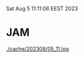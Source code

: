 Sat Aug  5 11:11:06 EEST 2023
# JAM
<a href='./cache/202308/05_11.log'>./cache/202308/05_11.log</a>
